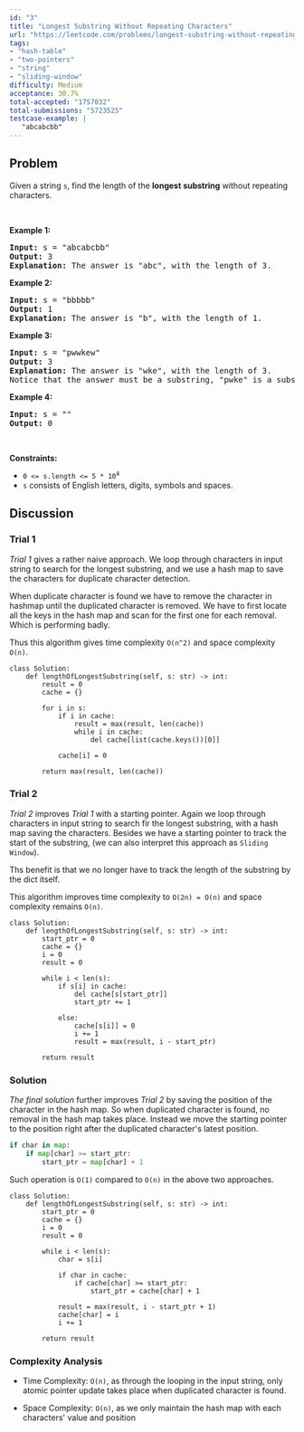 ```yaml
---
id: "3"
title: "Longest Substring Without Repeating Characters"
url: "https://leetcode.com/problems/longest-substring-without-repeating-characters/description/"
tags:
- "hash-table"
- "two-pointers"
- "string"
- "sliding-window"
difficulty: Medium
acceptance: 30.7%
total-accepted: "1757032"
total-submissions: "5723525"
testcase-example: |
   "abcabcbb"
---
```


## Problem

<p>Given a string <code>s</code>, find the length of the <b>longest substring</b> without repeating characters.</p>

<p>&nbsp;</p>
<p><strong>Example 1:</strong></p>

<pre>
<strong>Input:</strong> s = &quot;abcabcbb&quot;
<strong>Output:</strong> 3
<strong>Explanation:</strong> The answer is &quot;abc&quot;, with the length of 3.
</pre>

<p><strong>Example 2:</strong></p>

<pre>
<strong>Input:</strong> s = &quot;bbbbb&quot;
<strong>Output:</strong> 1
<strong>Explanation:</strong> The answer is &quot;b&quot;, with the length of 1.
</pre>

<p><strong>Example 3:</strong></p>

<pre>
<strong>Input:</strong> s = &quot;pwwkew&quot;
<strong>Output:</strong> 3
<strong>Explanation:</strong> The answer is &quot;wke&quot;, with the length of 3.
Notice that the answer must be a substring, &quot;pwke&quot; is a subsequence and not a substring.
</pre>

<p><strong>Example 4:</strong></p>

<pre>
<strong>Input:</strong> s = &quot;&quot;
<strong>Output:</strong> 0
</pre>

<p>&nbsp;</p>
<p><strong>Constraints:</strong></p>

<ul>
	<li><code>0 &lt;= s.length &lt;= 5 * 10<sup>4</sup></code></li>
	<li><code>s</code> consists of English letters, digits, symbols and spaces.</li>
</ul>

## Discussion

### Trial 1

*Trial 1* gives a rather naive approach.
We loop through characters in input string to search for the longest substring,
and we use a hash map to save the characters for duplicate character detection.

When duplicate character is found we have to remove the character in hashmap
until the duplicated character is removed. We have to first locate all the keys
in the hash map and scan for the first one for each removal. Which is performing
badly.

Thus this algorithm gives time complexity `O(n^2)` and space complexity `O(n)`.

```py3
class Solution:
    def lengthOfLongestSubstring(self, s: str) -> int:
        result = 0
        cache = {}

        for i in s:
            if i in cache:
                result = max(result, len(cache))
                while i in cache:
                    del cache[list(cache.keys())[0]]

            cache[i] = 0

        return max(result, len(cache))
```

### Trial 2

*Trial 2* improves *Trial 1* with a starting pointer.
Again we loop through characters in input string to search fir the
longest substring, with a hash map saving the characters.
Besides we have a starting pointer to track the start of the substring,
(we can also interpret this approach as `Sliding Window`).

Ths benefit is that we no longer have to track the length of the substring
by the dict itself.

This algorithm improves time complexity to `O(2n) = O(n)`
and space complexity remains `O(n)`.

```py3
class Solution:
    def lengthOfLongestSubstring(self, s: str) -> int:
        start_ptr = 0
        cache = {}
        i = 0
        result = 0

        while i < len(s):
            if s[i] in cache:
                del cache[s[start_ptr]]
                start_ptr += 1

            else:
                cache[s[i]] = 0
                i += 1
                result = max(result, i - start_ptr)

        return result
```

### Solution

*The final solution* further improves *Trial 2* by saving
the position of the character in the hash map. So when duplicated character is
found, no removal in the hash map takes place. Instead we move the starting
pointer to the position right after the duplicated character's latest position.

```python
if char in map:
    if map[char] >= start_ptr:
        start_ptr = map[char] + 1
```

Such operation is `O(1)` compared to `O(n)` in the above two approaches.

```py3
class Solution:
    def lengthOfLongestSubstring(self, s: str) -> int:
        start_ptr = 0
        cache = {}
        i = 0
        result = 0

        while i < len(s):
            char = s[i]

            if char in cache:
                if cache[char] >= start_ptr:
                    start_ptr = cache[char] + 1

            result = max(result, i - start_ptr + 1)
            cache[char] = i
            i += 1

        return result
```

### Complexity Analysis

- Time Complexity: `O(n)`, as through the looping in the input string,
  only atomic pointer update takes place when duplicated character is found.

- Space Complexity: `O(n)`, as we only maintain the hash map with each
  characters' value and position
